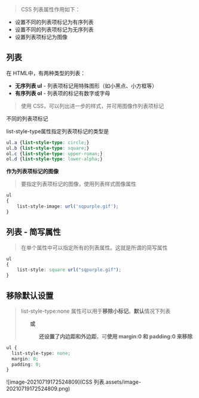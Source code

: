 > CSS 列表属性作用如下：

* 设置不同的列表项标记为有序列表
* 设置不同的列表项标记为无序列表
* 设置列表项标记为图像

## 列表

在 HTML中，有两种类型的列表：

* **无序列表 ul** - 列表项标记用特殊图形（如小黑点、小方框等）
* **有序列表 ol** - 列表项的标记有数字或字母

> 使用 CSS，可以列出进一步的样式，并可用图像作列表项标记

不同的列表项标记

list-style-type属性指定列表项标记的类型是

```css
ul.a {list-style-type: circle;}
ul.b {list-style-type: square;}
ol.c {list-style-type: upper-roman;}
ol.d {list-style-type: lower-alpha;}
```

**作为列表项标记的图像**

>  要指定列表项标记的图像，使用列表样式图像属性

```css
ul
{
    list-style-image: url('sqpurple.gif');
}
```

## 列表 - 简写属性

> 在单个属性中可以指定所有的列表属性。这就是所谓的简写属性

```css
ul
{
    list-style: square url("sqpurple.gif");
}
```

## 移除默认设置

> list-style-type:none 属性可以用于**移除小标记**。**默认**情况下列表 **<ul> 或 <ol> **还设置了**内边距和外边距**，可**使用 margin:0 和 padding:0 来移除**

```css
ul {
  list-style-type: none;
  margin: 0;
  padding: 0;
}
```

![image-20210719172524809](CSS 列表.assets/image-20210719172524809.png)

